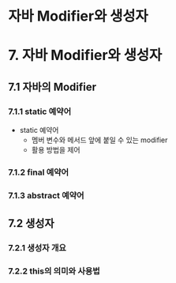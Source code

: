 # 자바 Modifier와 생성자

# 7. 자바 Modifier와 생성자

## 7.1 자바의 Modifier

### 7.1.1 static 예약어

- static 예약어
    - 멤버 변수와 메서드 앞에 붙일 수 있는 modifier
    - 활용 방법을 제어

### 7.1.2 final 예약어

### 7.1.3 abstract 예약어

## 7.2 생성자

### 7.2.1 생성자 개요

### 7.2.2 this의 의미와 사용법